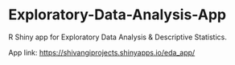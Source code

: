 # Exploratory-Data-Analysis-App
R Shiny app for Exploratory Data Analysis &amp; Descriptive Statistics.

App link:  https://shivangiprojects.shinyapps.io/eda_app/
